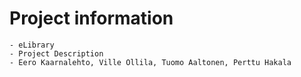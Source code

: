 # Project information
    - eLibrary
    - Project Description
    - Eero Kaarnalehto, Ville Ollila, Tuomo Aaltonen, Perttu Hakala
